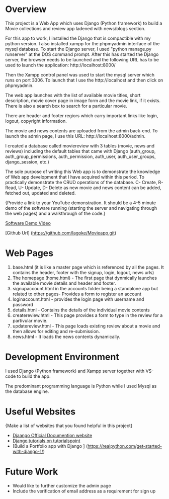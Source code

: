 # Overview

This project is a Web App which uses Django (Python framework) to build a Movie collections and review app ladened with news/blogs section. 

For this app to work, I installed the Django that is compactible with my python version. I also installed xampp for the phpmyadmin interface of the mysql database. To start the Django server, I used "python manage.py runserver" at the DOS command prompt. After this has started the Django server, the browser needs to be launched and the following URL has to be used to launch the application: http://localhost:8000/

 Then the Xampp control panel was used to start the mysql server which runs on port 3306. To launch that I use the http://localhost and then click on phpmyadmin.

The web app launches with the list of available movie titles, short description, movie cover page in image form and the movie link, if it exists. There is also a search box to search for a particular movie.

There are header and footer regiors which carry important links like login, logout, copyright information.

The movie and news contents are uploaded from the admin back-end. To launch the admin page, I use this URL: http://localhost:8000/admin.

I created a database called moviereview with 3 tables (movie, news and reviews) including the default tables that came with Django (auth_group, auth_group_permissions, auth_permission, auth_user, auth_user_groups, django_session, etc.)



The sole purpose of writing this Web app is to demonstrate the knowledge of Web app development that I have acquired within this period. To practically demonstrate the CRUD operations of the database. C- Create, R- Read, U- Update, D- Delete as new movie and news content can be added, fetched out, updated and deleted.

{Provide a link to your YouTube demonstration.  It should be a 4-5 minute demo of the software running (starting the server and navigating through the web pages) and a walkthrough of the code.}

[Software Demo Video](https://youtu.be/kcfiv6C5GYI)

[Github Url] (https://github.com/lagoke/Movieapp.git)

# Web Pages

1. base.html (it is like a master page which is referenced by all the pages. It contains the header, footer with the signup, login, logout, news urls)
2. The homepage (home.html) - The first page that dynmically launches the available movie details and header and footer.
3. signupaccount.html in the accounts folder being a standalone app but related to other pages- Provides a form to register an account
4. loginaccount.html - provides the login page with username and password
5. details.html - Contains the details of the individual movie contents
6. createreview.html - This page provides a form to type in the review for a partivular movie.
7. updatereview.html - This page loads existing review about a movie and then allows for editing and re-submission.
8. news.html - It loads the news contents dynamically.


# Development Environment

I used Django (Python framework) and Xampp server together with VS-code to build the app.

The predominant programming language is Python while I used Mysql as the database engine.

# Useful Websites

{Make a list of websites that you found helpful in this project}
* [Djaango Official Documention website](https://docs.djangoproject.com/en/5.0/)
* [Django tutorials on tutorialspoint ](https://www.tutorialspoint.com/django/index.htm)
* [Build a Portfolio app with Django ] (https://realpython.com/get-started-with-django-1/)

# Future Work
* Would like to further customize the admin page
* Include the verification of email address as a requirement for sign up
